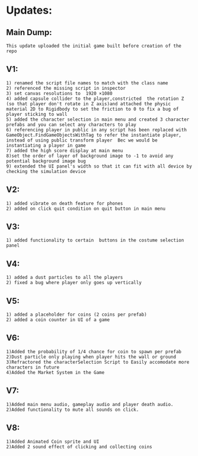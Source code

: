 # Updates:
## Main Dump:<br>
    This update uploaded the initial game built before creation of the repo

## V1:
    1) renamed the script file names to match with the class name
    2) referenced the missing script in inspector 
    3) set canvas resolutions to  1920 ×1080 
    4) added capsule collider to the player,constricted  the rotation Z (so that player don't rotate in Z axis)and attached the physic material 2D to Rigidbody to set the friction to 0 to fix a bug of player sticking to wall 
    5) added the character selection in main menu and created 3 character prefabs and you can select any characters to play 
    6) referencing player in public in any script has been replaced with GameObject.FindGameObjectsWithTag to refer the instantiate player, instead of using public transform player  Bec we would be instantiating a player in game 
    7) added the high score display at main menu 
    8)set the order of layer of background image to -1 to avoid any potential background image bug 
    9) extended the UI panel's width so that it can fit with all device by checking the simulation device 

## V2:
    1) added vibrate on death feature for phones
    2) added on click quit condition on quit button in main menu

## V3:
    1) added functionality to certain  buttons in the costume selection panel
## V4:
    1) added a dust particles to all the players
    2) fixed a bug where player only goes up vertically
 ## V5:
    1) added a placeholder for coins (2 coins per prefab)
    2) added a coin counter in UI of a game
##  V6:
    1)Added the probability of 1/4 chance for coin to spawn per prefab
    2)Dust particle only playing when player hits the wall or ground
    3)Refractored the characterSelection Script to Easily accomodate more characters in future
    4)Added the Market System in the Game
    
## V7:
    1)Added main menu audio, gameplay audio and player death audio.
    2)Added functionality to mute all sounds on click.
## V8:
    1)Added Animated Coin sprite and UI
    2)Added 2 sound effect of clicking and collecting coins